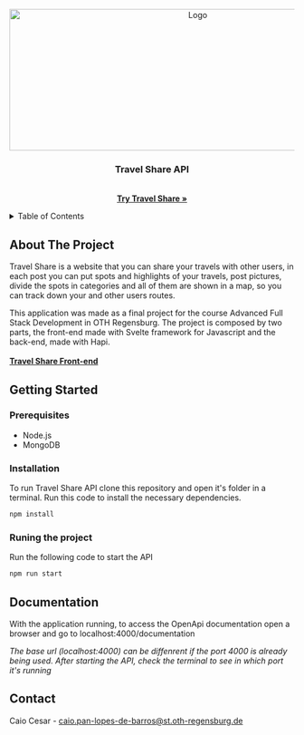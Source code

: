 <div id="top"></div>

<!-- PROJECT LOGO -->
<br />
<div align="center">
<img src="https://res.cloudinary.com/dhwwwyljj/image/upload/v1656773236/yvjaxmnjqff7pulacazo.png" alt="Logo" width="650" height="250">


<h3 align="center">Travel Share API</h3>

  <p align="center">
    <br />
    <a href="https://github.com/github_username/repo_name"><strong>Try Travel Share »</strong></a>
    <br />
</div>



<!-- TABLE OF CONTENTS -->
<details>
  <summary>Table of Contents</summary>
  <ol>
    <li>
      <a href="#about-the-project">About The Project</a>
    </li>
    <li>
      <a href="#getting-started">Getting Started</a>
    </li>
    <li><a href="#documentation">Documentation</a></li>
    <li><a href="#contact">Contact</a></li>
  </ol>
</details>



<!-- ABOUT THE PROJECT -->
## About The Project

Travel Share is a website that you can share your travels with other users, in each post you can put spots and highlights of your travels, post pictures, divide the spots in categories and all of them are shown in a map, so you can track down your and other users routes.

This application was made as a final project for the course Advanced Full Stack Development in OTH Regensburg. The project is composed by two parts, the front-end made with Svelte framework for Javascript and the back-end, made with Hapi. 
<br/>
<br/>
<a href="https://github.com/CaioCeesar/AFSD-Front"><strong>Travel Share Front-end</strong></a> 

<!-- GETTING STARTED -->
## Getting Started

### Prerequisites

* Node.js
* MongoDB

### Installation
To run Travel Share API clone this repository and open it's folder in a terminal.
Run this code to install the necessary dependencies.
   ```sh
   npm install
   ```
   
### Runing the project
Run the following code to start the API
   ```sh
   npm run start
   ```



<!-- Documentation -->
## Documentation

With the application running, to access the OpenApi documentation open a browser and go to localhost:4000/documentation 

_The base url (localhost:4000) can be diffenrent if the port 4000 is already being used. After starting the API, check the terminal to see in which port it's running_


<!-- CONTACT -->
## Contact

Caio Cesar -  caio.pan-lopes-de-barros@st.oth-regensburg.de

